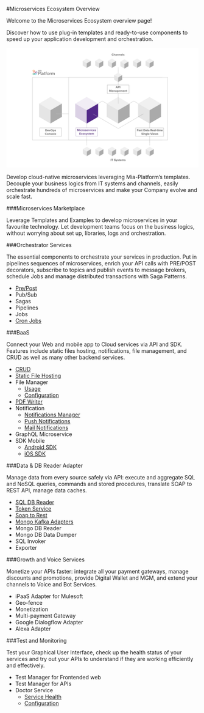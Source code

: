 #Microservices Ecosystem Overview


Welcome to the Microservices Ecosystem overview page!

Discover how to use plug-in templates and ready-to-use components to speed up your application development and orchestration.


![image alt text](img/microservices_ecosystem.png)

Develop cloud-native microservices leveraging Mia-Platform’s templates. Decouple your business logics from IT systems and channels, easily orchestrate hundreds of microservices and make
your Company evolve and scale fast.


###Microservices Marketplace

Leverage Templates and Examples to develop microservices in your favourite technology. Let development teams focus on the business logics, without worrying about set up, libraries, logs and orchestration.


###Orchestrator Services

The essential components to orchestrate your services in production. Put in pipelines sequences of microservices, enrich your API
calls with PRE/POST decorators, subscribe to topics and publish events to message brokers, schedule Jobs and manage distributed transactions with Saga Patterns.

* [Pre/Post](microservice-gateway.md)
* Pub/Sub
* Sagas
* Pipelines
* Jobs
* [Cron Jobs](cron.md)


###BaaS

Connect your Web and mobile app to Cloud services via API and SDK.
Features include static files hosting, notifications, file management, and CRUD as well as many other backend services.

* [CRUD](crud-service.md)
* [Static File Hosting](static-file-service.md) 
* File Manager
    * [Usage](files-service/usage.md)
    * [Configuration](files-service/usage.md)
* [PDF Writer](pdf-service.md)
* Notification
    * [Notifications Manager](notifications-manager.md)
    * [Push Notifications](push_notifications_platform_4.md)
    * [Mail Notifications](mail-notification.md)
* GraphQL Microservice
* SDK Mobile
    * [Android SDK](sdk_android.md)
    * [iOS SDK](sdk_ios.md)


###Data & DB Reader Adapter 

Manage data from every source safely via API: execute and aggregate SQL and NoSQL queries, commands and stored procedures, translate SOAP to REST API, manage data caches.

* [SQL DB Reader](sql-reader.md)
* [Token Service](secure-data-exchange-service.md)
* [Soap to Rest](soap-to-rest.md)
* [Mongo Kafka Adapters](mongo2kafka.md)
* Mongo DB Reader
* Mongo DB Data Dumper
* SQL Invoker
* Exporter


###Growth and Voice Services

Monetize your APIs faster: integrate all your payment gateways, manage discounts and promotions, provide Digital Wallet and MGM, and extend your channels to Voice and Bot Services.

* iPaaS Adapter for Mulesoft
* Geo-fence
* Monetization
* Multi-payment Gateway
* Google Dialogflow Adapter
* Alexa Adapter


###Test and Monitoring 

Test your Graphical User Interface, check up the health status of your services and try out your APIs to understand if they are working efficiently and effectively.

* Test Manager for Frontended web
* Test Manager for APIs
* Doctor Service
    * [Service Health](doctor-service/services_status.md)
    * [Configuration](doctor-service/configure_doctor_service.md)


